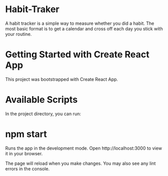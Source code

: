 # Habit-Traker
A habit tracker is a simple way to measure whether you did a habit. The most basic format is to get a calendar and cross off each day you stick with your routine.
# Getting Started with Create React App
This project was bootstrapped with Create React App.

# Available Scripts
In the project directory, you can run:

# npm start
Runs the app in the development mode.
Open http://localhost:3000 to view it in your browser.

The page will reload when you make changes.
You may also see any lint errors in the console.
